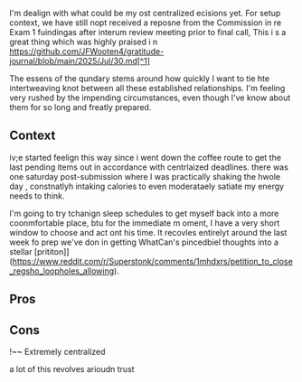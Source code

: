 I'm  dealign with what could be my ost  centralized ecisions yet. For setup  context, we have still nopt received a reposne from the Commission  in  re Exam  1  fuindingas after interum review meeting prior to final call, This i s  a  great thing which was highly praised i n https://github.com/JFWooten4/gratitude-journal/blob/main/2025/Jul/30.md[^1]

[^1]: This perfectly explifies the root  of  the matter, which is  that I've become too central to the regulatory interactiosn  and broader policy discourse. It needs  to center around Syndivate public policies and  collective operating principles rather than my view.

The  essens of the  qundary stems around how quickly  I want to  tie hte intertweaving knot between all these established  relationships. I'm feeling very rushed  by the impending circumstances, even though I've know about them for  so long and  freatly  prepared.

##  Context

iv;e  started  feelign this way since i went down  the  coffee route to get the last pending  items out in accordance with  centrlaized deadlines. there was one saturday post-submission where I was practically  shaking the hwole day  , constnatlyh  intaking  calories to even moderataely satiate my energy needs  to think. 

I'm  going  to  try tchanign sleep schedules to  get myself back into  a more  coonmfortable place,  btu for the immediate m oment,  I have a very short window to choose and act ont his time. It recovles entirelyt around the last week fo prep we've don in getting WhatCan's  pincedbiel thoughts  into  a  stellar  [prititon]](https://www.reddit.com/r/Superstonk/comments/1mhdxrs/petition_to_close_regsho_loopholes_allowing).




## Pros



## Cons


!~~ Extremely centralized

a lot  of this revolves arioudn trust